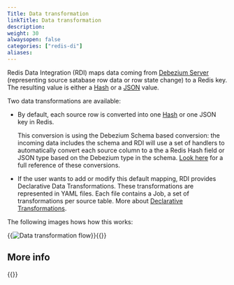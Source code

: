```yaml
---
Title: Data transformation
linkTitle: Data transformation
description:
weight: 30
alwaysopen: false
categories: ["redis-di"]
aliases: 
---
```


Redis Data Integration (RDI) maps data coming from [Debezium Server](https://debezium.io/documentation/reference/stable/operations/debezium-server.html) (representing source satabase row data or row state change) to a Redis key.  The resulting value is either a [Hash](https://redis.io/docs/data-types/hashes/) or a [JSON](https://redis.io/docs/stack/json/) value.

Two data transformations are available:

- By default, each source row is converted into one [Hash](https://redis.io/docs/data-types/hashes/) or one JSON key in Redis.

    This conversion is using the Debezium Schema based conversion: the incoming data includes the schema and RDI will use a set of handlers to automatically convert each source column to a the a Redis Hash field or JSON type based on the Debezium type in the schema. [Look here](../reference/data-types-conversion/data-types-conversion.md) for a full reference of these conversions.

- If the user wants to add or modify this default mapping, RDI provides Declarative Data Transformations. These transformations are represented in YAML files. Each file contains a Job, a set of transformations per source table. More about [Declarative Transformations](data-transformation-pipeline.md).

The following images hows how this works:

{{<image filename="/images/rdi/data-transformation-flow.png" alt="Data transformation flow" >}}{{</image>}}

## More info

{{<allchildren style="h2" description="true">}}